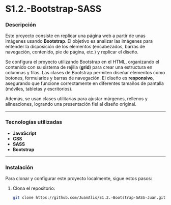 # S1.2.-Bootstrap-SASS

### Descripción
Este proyecto consiste en replicar una página web a partir de unas imágenes usando **Bootstrap**. El objetivo es analizar las imágenes para entender la disposición de los elementos (encabezados, barras de navegación, contenido, pie de página, etc.) y replicar el diseño.

Se configura el proyecto utilizando Bootstrap en el HTML, organizando el contenido con su sistema de rejilla (**grid**) para crear una estructura en columnas y filas. Las clases de Bootstrap permiten diseñar elementos como botones, formularios y barras de navegación. El diseño es **responsivo**, asegurando que funcione correctamente en diferentes tamaños de pantalla (móviles, tabletas y escritorios).

Además, se usan clases utilitarias para ajustar márgenes, rellenos y alineaciones, logrando una presentación fiel al diseño original.

---

### Tecnologías utilizadas
- **JavaScript**
- **CSS**
- **SASS**
- **Bootstrap**

---

### Instalación
Para clonar y configurar este proyecto localmente, sigue estos pasos:

1. Clona el repositorio:
   ```bash
   git clone https://github.com/JuanAlis/S1.2.-Bootstrap-SASS-Juan.git
